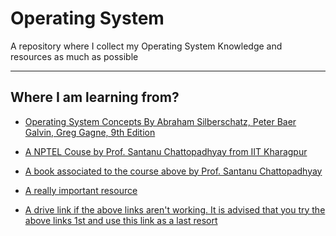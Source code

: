 # Operating System
A repository where I collect my Operating System Knowledge and resources as much as possible

<hr>

## Where I am learning from?

- [Operating System Concepts By Abraham Silberschatz, Peter Baer Galvin, Greg Gagne, 9th Edition](http://www.cs.nthu.edu.tw/~ychung/slides/CSC3150/Abraham-Silberschatz-Operating-System-Concepts---9th2012.12.pdf)

- [A NPTEL Couse by Prof. Santanu Chattopadhyay from IIT Kharagpur](https://nptel.ac.in/courses/106/105/106105214/)

- [A book associated to the course above by Prof. Santanu Chattopadhyay](https://drive.google.com/file/d/1Hc0TAPZh5nUZHfwPsxOq1ynUfPNi1NQw/view)

- [A really important resource](https://www.google.com)

- [A drive link if the above links aren't working. It is advised that you try the above links 1st and use this link as a last resort](https://drive.google.com/drive/folders/1pztviwecK4nmi8e3wkrCr2PPqqQ2cV4x?usp=sharing)
